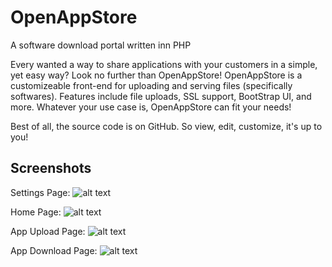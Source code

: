 # OpenAppStore
A software download portal written inn PHP

Every wanted a way to share applications with your customers in a simple, yet easy way?
Look no further than OpenAppStore! OpenAppStore is a customizeable front-end for uploading
and serving files (specifically softwares). Features include file uploads, SSL support, 
BootStrap UI, and more. Whatever your use case is, OpenAppStore can fit your needs!

Best of all, the source code is on GitHub. So view, edit, customize, it's up to you!

## Screenshots
Settings Page: 
![alt text](http://i.imgur.com/CJ5Yfyf.png "Screenshot #1")

Home Page:
![alt text](http://i.imgur.com/ZI1Pnag.png "Screenshot #2")

App Upload Page:
![alt text](http://i.imgur.com/BrBjTwh.png "Screenshot #3")

App Download Page:
![alt text](http://i.imgur.com/YQ0D68W.png "Screenshot #4")
